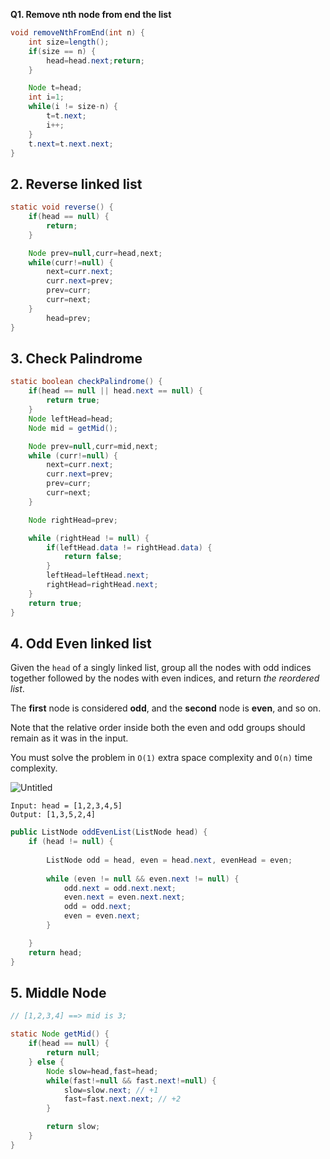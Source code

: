 **Q1. Remove nth node from end the list**

```java
void removeNthFromEnd(int n) {
    int size=length();
    if(size == n) {
        head=head.next;return;
    }

    Node t=head;
    int i=1;
    while(i != size-n) {
        t=t.next;
        i++;
    }
    t.next=t.next.next;
}
```

## 2. Reverse linked list

```java
static void reverse() {
    if(head == null) {
        return;
    }

    Node prev=null,curr=head,next;
    while(curr!=null) {
        next=curr.next;
        curr.next=prev;
        prev=curr;
        curr=next; 
    }
	    head=prev;
}
```

## 3. Check Palindrome

```java
static boolean checkPalindrome() {
    if(head == null || head.next == null) {
        return true;
    }
    Node leftHead=head;
    Node mid = getMid();

    Node prev=null,curr=mid,next;
    while (curr!=null) {
        next=curr.next;
        curr.next=prev;
        prev=curr;
        curr=next;
    }

    Node rightHead=prev;

    while (rightHead != null) {
        if(leftHead.data != rightHead.data) {
            return false;
        }
        leftHead=leftHead.next;
        rightHead=rightHead.next;
    }
    return true;
}
```

## 4. Odd Even linked list

Given the `head` of a singly linked list, group all the nodes with odd indices together followed by the nodes with even indices, and return *the reordered list*.

The **first** node is considered **odd**, and the **second** node is **even**, and so on.

Note that the relative order inside both the even and odd groups should remain as it was in the input.

You must solve the problem in `O(1)` extra space complexity and `O(n)` time complexity.

![Untitled](https://s3-us-west-2.amazonaws.com/secure.notion-static.com/8f1ec13e-bd35-4a6e-848c-8784483fae0c/Untitled.png)

```
Input: head = [1,2,3,4,5]
Output: [1,3,5,2,4]
```

```java
public ListNode oddEvenList(ListNode head) {
    if (head != null) {
    
        ListNode odd = head, even = head.next, evenHead = even; 
    
        while (even != null && even.next != null) {
            odd.next = odd.next.next; 
            even.next = even.next.next; 
            odd = odd.next;
            even = even.next;
        }

    }
    return head; 
}
```

## 5. Middle Node

```java
// [1,2,3,4] ==> mid is 3;

static Node getMid() {
    if(head == null) {
        return null;
    } else {
        Node slow=head,fast=head;
        while(fast!=null && fast.next!=null) {
            slow=slow.next; // +1
            fast=fast.next.next; // +2
        }

        return slow;
    }
}
```